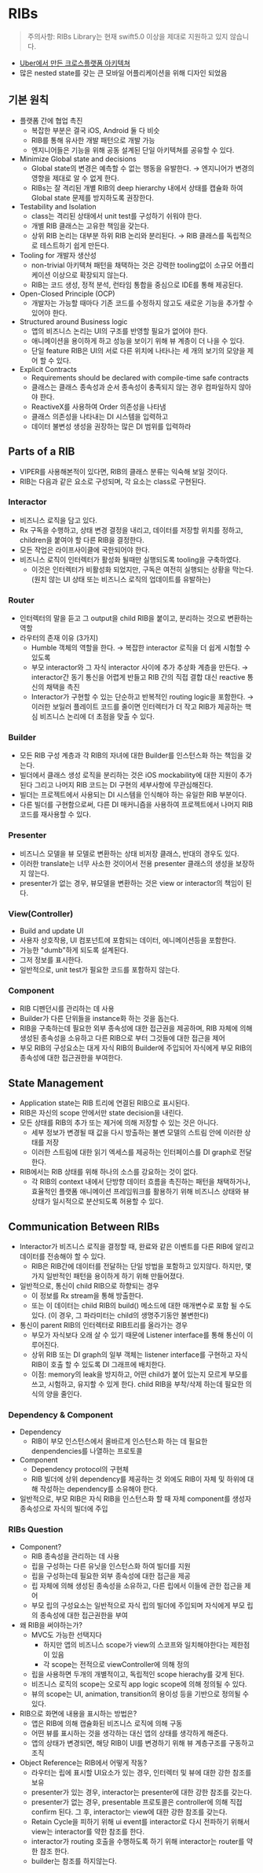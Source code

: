 # RIBs

> 주의사항: RIBs Library는 현재 swift5.0 이상을 제대로 지원하고 있지 않습니다.

- [Uber에서 만든 크로스플랫폼 아키텍쳐](https://github.com/uber/RIBs)
- 많은 nested state를 갖는 큰 모바일 어플리케이션을 위해 디자인 되었음

## 기본 원칙

- 플랫폼 간에 협업 촉진
    - 복잡한 부분은 결국 iOS, Android 둘 다 비슷
    - RIB를 통해 유사한 개발 패턴으로 개발 가능
    - 엔지니어들은 기능을 위해 공동 설계된 단일 아키텍쳐를 공유할 수 있다.
- Minimize Global state and decisions
    - Global state의 변경은 예측할 수 없는 행동을 유발한다. → 엔지니어가 변경의 영향을 제대로 알 수 없게 한다.
    - RIBs는 잘 격리된 개별 RIB의 deep hierarchy 내에서 상태를 캡슐화 하여 Global state 문제를 방지하도록 권장한다.
- Testability and Isolation
    - class는 격리된 상태에서 unit test를 구성하기 쉬워야 한다.
    - 개별 RIB 클래스는 고유한 책임을 갖는다.
    - 상위 RIB 논리는 대부분 하위 RIB 논리와 분리된다. → RIB 클래스를 독립적으로 테스트하기 쉽게 만든다.
- Tooling for 개발자 생산성
    - non-trivial 아키텍쳐 패턴을 채택하는 것은 강력한 tooling없이 소규모 어플리케이션 이상으로 확장되지 않는다.
    - RIB는 코드 생성, 정적 분석, 런타임 통합을 중심으로 IDE를 통해 제공된다.
- Open-Closed Principle (OCP)
    - 개발자는 가능할 때마다 기존 코드를 수정하지 않고도 새로운 기능을 추가할 수 있어야 한다.
- Structured around Business logic
    - 앱의 비즈니스 논리는 UI의 구조를 반영할 필요가 없어야 한다.
    - 애니메이션을 용이하게 하고 성능을 보이기 위해 뷰 계층이 더 나을 수 있다.
    - 단일 feature RIB은 UI의 서로 다른 위치에 나타나는 세 개의 보기의 모양을 제어 할 수 있다.
- Explicit Contracts
    - Requirements should be declared with compile-time safe contracts
    - 클래스는 클래스 종속성과 순서 종속성이 충족되지 않는 경우 컴파일하지 않아야 한다.
    - ReactiveX를 사용하여 Order 의존성을 나타냄
    - 클래스 의존성을 나타내는 DI 시스템을 입력하고
    - 데이터 불변성 생성을 권장하는 많은 DI 범위를 입력하라

## Parts of a RIB

- VIPER를 사용해본적이 있다면, RIB의 클래스 분류는 익숙해 보일 것이다.
- RIB는 다음과 같은 요소로 구성되며, 각 요소는 class로 구현된다.

### Interactor

- 비즈니스 로직을 담고 있다.
- Rx 구독을 수행하고, 상태 변경 결정을 내리고, 데이터를 저장할 위치를 정하고, children을 붙여야 할 다른 RIB을 결정한다.
- 모든 작업은 라이프사이클에 국한되어야 한다.
- 비즈니스 로직이 인터렉터가 활성화 될때만 실행되도록 tooling을 구축하였다.
    - 이것은 인터렉터가 비활성화 되었지만, 구독은 여전히 실행되는 상황을 막는다. (원치 않는 UI 상태 또는 비즈니스 로직의 업데이트를 유발하는)

### Router

- 인터렉터의 말을 듣고 그 output을 child RIB을 붙이고, 분리하는 것으로 변환하는 역할
- 라우터의 존재 이유 (3가지)
    - Humble 객체의 역할을 한다. → 복잡한 interactor 로직을 더 쉽게 시험할 수 있도록
    - 부모 interactor와 그 자식 interactor 사이에 추가 추상화 계층을 만든다. → interactor간 동기 통신을 어렵게 반들고 RIB 간의 직접 결합 대신 reactive 통신의 채택을 촉진
    - Interactor가 구현할 수 있는 단순하고 반복적인 routing logic을 포함한다. → 이러한 보일러 플레이트 코드를 줄이면 인터렉터가 더 작고 RIB가 제공하는 핵심 비즈니스 논리에 더 초점을 맞출 수 있다.

### Builder

- 모든 RIB 구성 계층과 각 RIB의 자녀에 대한 Builder를 인스턴스화 하는 책임을 갖는다.
- 빌더에서 클래스 생성 로직을 분리하는 것은 iOS mockability에 대한 지원이 추가된다 그리고 나머지 RIB 코드는 DI 구현의 세부사항에 무관심해진다.
- 빌더는 프로젝트에서 사용되는 DI 시스템을 인식해야 하는 유일한 RIB 부분이다.
- 다른 빌더를 구현함으로써, 다른 DI 매커니즘을 사용하여 프로젝트에서 나머지 RIB 코드를 재사용할 수 있다.

### Presenter

- 비즈니스 모델을 뷰 모델로 변환하는 상태 비저장 클래스, 반대의 경우도 있다.
- 이러한 translate는 너무 사소한 것이어서 전용 presenter 클래스의 생성을 보장하지 않는다.
- presenter가 없는 경우, 뷰모델을 변환하는 것은 view or interactor의 책임이 된다.

### View(Controller)

- Build and update UI
- 사용자 상호작용, UI 컴포넌트에 포함되는 데이터, 에니메이션등을 포함한다.
- 가능한 "dumb"하게 되도록 설계된다.
- 그저 정보를 표시한다.
- 일반적으로, unit test가 필요한 코드를 포함하지 않는다.

### Component

- RIB 디펜던시를 관리하는 데 사용
- Builder가 다른 단위들을 instance화 하는 것을 돕는다.
- RIB을 구축하는데 필요한 외부 종속성에 대한 접근권을 제공하며, RIB 자체에 의해 생성된 종속성을 소유하고 다른 RIB으로 부터 그것들에 대한 접근을 제어
- 부모 RIB의 구성요소는 대게 자식 RIB의 Builder에 주입되어 자식에게 부모 RIB의 종속성에 대한 접근권한을 부여한다.

## State Management

- Application state는 RIB 트리에 연결된 RIB으로 표시된다.
- RIB은 자신의 scope 안에서만 state decision을 내린다.
- 모든 상태를 RIB의 추가 또는 제거에 의해 저장할 수 있는 것은 아니다.
    - 세부 정보가 변경될 때 값을 다시 방출하는 불변 모델의 스트림 안에 이러한 상태를 저장
    - 이러한 스트림에 대한 읽기 엑세스를 제공하는 인터페이스를 DI graph로 전달한다.
- RIB에서는 RIB 상태를 위해 하나의 소스를 강요하는 것이 없다.
    - 각 RIB의 context 내에서 단방향 데이터 흐름을 촉진하는 패턴을 채택하거나, 효율적인 플랫폼 애니메이션 프레임워크를 활용하기 위해 비즈니스 상태와 뷰 상태가 일시적으로 분산되도록 허용할 수 있다.

## Communication Between RIBs

- Interactor가 비즈니스 로직을 결정할 때, 완료와 같은 이벤트를 다른 RIB에 알리고 데이터를 전송해야 할 수 있다.
    - RIB은 RIB간에 데이터를 전달하는 단일 방법을 포함하고 있지않다. 하지만, 몇 가지 일반적인 패턴을 용이하게 하기 위해 만들어졌다.
- 일반적으로, 통신이 child RIB으로 하향되는 경우
    - 이 정보를 Rx stream을 통해 방출한다.
    - 또는 이 데이터는 child RIB의 build() 메소드에 대한 매개변수로 포함 될 수도 있다. (이 경우, 그 파라미터는 child의 생명주기동안 불변한다)
- 통신이 parent RIB의 인터렉터로 RIB트리를 올라가는 경우
    - 부모가 자식보다 오래 살 수 있기 때문에 Listener interface를 통해 통신이 이루어진다.
    - 상위 RIB 또는 DI graph의 일부 객체는 listener interface를 구현하고 자식 RIB이 호출 할 수 있도록 DI 그래프에 배치한다.
    - 이점: memory의 leak을 방지하고, 어떤 child가 붙어 있는지 모르게 부모를 쓰고, 시험하고, 유지할 수 있게 한다. child RIB을 부착/삭제 하는데 필요한 의식의 양을 줄인다.

### Dependency & Component

- Dependency
    - RIB이 부모 인스턴스에서 올바르게 인스턴스화 하는 데 필요한 denpendencies를 나열하는 프로토콜
- Component
    - Dependency protocol의 구현체
    - RIB 빌더에 상위 dependency를 제공하는 것 외에도 RIB이 자체 및 하위에 대해 작성하는 dependency를 소유해야 한다.
- 일반적으로, 부모 RIB은 자식 RIB을 인스턴스화 할 때 자체 component를 생성자 종속성으로 자식의 빌더에 주입

### RIBs Question

- Component?
    - RIB 종속성을 관리하는 데 사용
    - 립을 구성하는 다른 유닛을 인스턴스화 하여 빌더를 지원
    - 립을 구성하는데 필요한 외부 종속성에 대한 접근을 제공
    - 립 자체에 의해 생성된 종속성을 소유하고, 다른 립에서 이들에 관한 접근을 제어
    - 부모 립의 구성요소는 일반적으로 자식 립의 빌더에 주입되며 자식에게 부모 립의 종속성에 대한 접근권한을 부여
- 왜 RIB을 써야하는가?
    - MVC도 가능한 선택지다
        - 하지만 앱의 비즈니스 scope가 view의 스코프와 일치해야한다는 제한점이 있음
        - 각 scope는 전적으로 viewController에 의해 정의
    - 립을 사용하면 두개의 개별적이고, 독립적인 scope hierachy를 갖게 된다.
    - 비즈니스 로직의 scope는 오로직 app logic scope에 의해 정의될 수 있다.
    - 뷰의 scope는 UI, animation, transition의 용이성 등을 기반으로 정의될 수 있다.
- RIB으로 화면에 내용을 표시하는 방법은?
    - 앱은 RIB에 의해 캡슐화된 비즈니스 로직에 의해 구동
    - 어떤 뷰를 표시하는 것을 생각하는 대신 앱의 상태를 생각하게 해준다.
    - 앱의 상태가 변경되면, 해당 RIB이 UI를 변경하기 위해 뷰 계층구조를 구동하고 조직
- Object Reference는 RIB에서 어떻게 작동?
    - 라우터는 립에 표시할 UI요소가 있는 경우, 인터렉터 및 뷰에 대한 강한 참조를 보유
    - presenter가 있는 경우, interactor는 presenter에 대한 강한 참조를 갖는다.
    - presenter가 없는 경우, presentable 프로토콜은 controller에 의해 직접 confirm 된다. 그 후, interactor는 view에 대한 강한 참조를 갖는다.
    - Retain Cycle을 피하기 위해 ui event를 interactor로 다시 전파하기 위해서 view는 interactor를 약한 참조를 한다.
    - interactor가 routing 호출을 수행하도록 하기 위해 interactor는 router를 약한 참조 한다.
    - builder는 참조를 하지않는다.